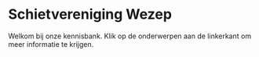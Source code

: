 # Schietvereniging Wezep

Welkom bij onze kennisbank. Klik op de onderwerpen aan de linkerkant om meer informatie te krijgen.

 

 